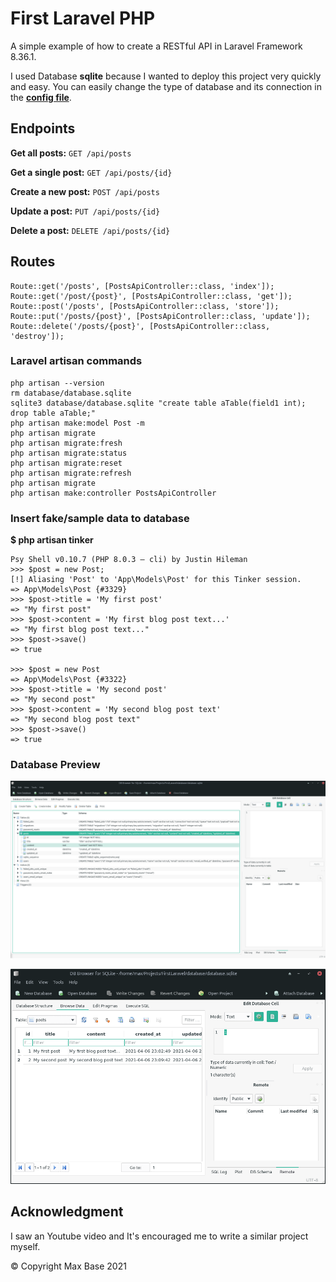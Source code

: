 # First Laravel PHP

A simple example of how to create a RESTful API in Laravel Framework 8.36.1.

I used Database **sqlite** because I wanted to deploy this project very quickly and easy.
You can easily change the type of database and its connection in the **[config file](.env)**.

## Endpoints

**Get all posts:** `GET /api/posts`

**Get a single post:** `GET /api/posts/{id}`

**Create a new post:** `POST /api/posts`

**Update a post:** `PUT /api/posts/{id}`

**Delete a post:** `DELETE /api/posts/{id}`

## Routes

```
Route::get('/posts', [PostsApiController::class, 'index']);
Route::get('/post/{post}', [PostsApiController::class, 'get']);
Route::post('/posts', [PostsApiController::class, 'store']);
Route::put('/posts/{post}', [PostsApiController::class, 'update']);
Route::delete('/posts/{post}', [PostsApiController::class, 'destroy']);
```

### Laravel artisan commands

```
php artisan --version
rm database/database.sqlite 
sqlite3 database/database.sqlite "create table aTable(field1 int); drop table aTable;"
php artisan make:model Post -m
php artisan migrate
php artisan migrate:fresh
php artisan migrate:status
php artisan migrate:reset
php artisan migrate:refresh
php artisan migrate
php artisan make:controller PostsApiController 
```

### Insert fake/sample data to database

**$ php artisan tinker**

```
Psy Shell v0.10.7 (PHP 8.0.3 — cli) by Justin Hileman
>>> $post = new Post;
[!] Aliasing 'Post' to 'App\Models\Post' for this Tinker session.
=> App\Models\Post {#3329}
>>> $post->title = 'My first post'
=> "My first post"
>>> $post->content = 'My first blog post text...'
=> "My first blog post text..."
>>> $post->save()
=> true

>>> $post = new Post
=> App\Models\Post {#3322}
>>> $post->title = 'My second post'
=> "My second post"
>>> $post->content = 'My second blog post text'
=> "My second blog post text"
>>> $post->save()
=> true
```

### Database Preview

![sqlite laravel sample project database preview](sqlite-preview.png)

![sqlite laravel sample project database preview](sqlite-post-table-preview.png)

## Acknowledgment

<!-- https://www.youtube.com/watch?v=WDha52dbLWM -->
I saw an Youtube video and It's encouraged me to write a similar project myself.

© Copyright Max Base 2021
